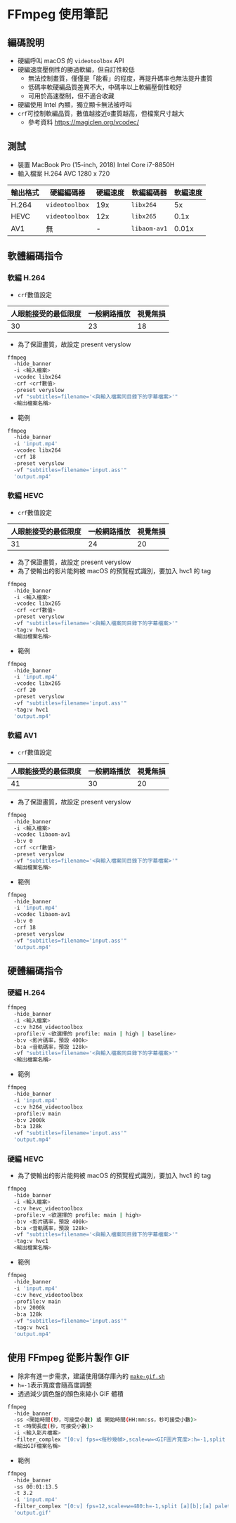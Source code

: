 # FFmpeg 使用筆記

## 編碼說明

- 硬編呼叫 macOS 的 `videotoolbox` API
- 硬編速度壓倒性的勝過軟編，但自訂性較低
  - 無法控制畫質，僅僅是「能看」的程度，再提升碼率也無法提升畫質
  - 低碼率軟硬編品質差異不大，中碼率以上軟編壓倒性較好
  - 可用於高速壓制，但不適合收藏
- 硬編使用 Intel 內顯，獨立顯卡無法被呼叫
- `crf`可控制軟編品質，數值越接近`0`畫質越高，但檔案尺寸越大
  - 參考資料 <https://magiclen.org/vcodec/>

## 測試

- 裝置 MacBook Pro (15-inch, 2018) Intel Core i7-8850H
- 輸入檔案 H.264 AVC 1280 x 720

| 輸出格式 | 硬編編碼器     | 硬編速度 | 軟編編碼器   | 軟編速度 |
| -------- | -------------- | -------- | ------------ | -------- |
| H.264    | `videotoolbox` | 19x      | `libx264`    | 5x       |
| HEVC     | `videotoolbox` | 12x      | `libx265`    | 0.1x     |
| AV1      | 無             | -        | `libaom-av1` | 0.01x    |

## 軟體編碼指令

### 軟編 H.264

- `crf`數值設定

| 人眼能接受的最低限度 | 一般網路播放 | 視覺無損 |
| -------------------- | ------------ | -------- |
| 30                   | 23           | 18       |

- 為了保證畫質，故設定 present veryslow

```bash
ffmpeg
  -hide_banner
  -i <輸入檔案>
  -vcodec libx264
  -crf <crf數值>
  -preset veryslow
  -vf "subtitles=filename='<與輸入檔案同目錄下的字幕檔案>'"
  <輸出檔案名稱>
```

- 範例

```bash
ffmpeg
  -hide_banner
  -i 'input.mp4'
  -vcodec libx264
  -crf 18
  -preset veryslow
  -vf "subtitles=filename='input.ass'"
  'output.mp4'
```

### 軟編 HEVC

- `crf`數值設定

| 人眼能接受的最低限度 | 一般網路播放 | 視覺無損 |
| -------------------- | ------------ | -------- |
| 31                   | 24           | 20       |

- 為了保證畫質，故設定 present veryslow
- 為了使輸出的影片能夠被 macOS 的預覽程式識別，要加入 hvc1 的 tag

```bash
ffmpeg
  -hide_banner
  -i <輸入檔案>
  -vcodec libx265
  -crf <crf數值>
  -preset veryslow
  -vf "subtitles=filename='<與輸入檔案同目錄下的字幕檔案>'"
  -tag:v hvc1
  <輸出檔案名稱>
```

- 範例

```bash
ffmpeg
  -hide_banner
  -i 'input.mp4'
  -vcodec libx265
  -crf 20
  -preset veryslow
  -vf "subtitles=filename='input.ass'"
  -tag:v hvc1
  'output.mp4'
```

### 軟編 AV1

- `crf`數值設定

| 人眼能接受的最低限度 | 一般網路播放 | 視覺無損 |
| -------------------- | ------------ | -------- |
| 41                   | 30           | 20       |

- 為了保證畫質，故設定 present veryslow

```bash
ffmpeg
  -hide_banner
  -i <輸入檔案>
  -vcodec libaom-av1
  -b:v 0
  -crf <crf數值>
  -preset veryslow
  -vf "subtitles=filename='<與輸入檔案同目錄下的字幕檔案>'"
  <輸出檔案名稱>
```

- 範例

```bash
ffmpeg
  -hide_banner
  -i 'input.mp4'
  -vcodec libaom-av1
  -b:v 0
  -crf 18
  -preset veryslow
  -vf "subtitles=filename='input.ass'"
  'output.mp4'
```

## 硬體編碼指令

### 硬編 H.264

```bash
ffmpeg
  -hide_banner
  -i <輸入檔案>
  -c:v h264_videotoolbox
  -profile:v <欲選擇的 profile: main | high | baseline>
  -b:v <影片碼率，預設 400k>
  -b:a <音軌碼率，預設 128k>
  -vf "subtitles=filename='<與輸入檔案同目錄下的字幕檔案>'"
  <輸出檔案名稱>
```

- 範例

```bash
ffmpeg
  -hide_banner
  -i 'input.mp4'
  -c:v h264_videotoolbox
  -profile:v main
  -b:v 2000k
  -b:a 128k
  -vf "subtitles=filename='input.ass'"
  'output.mp4'
```

### 硬編 HEVC

- 為了使輸出的影片能夠被 macOS 的預覽程式識別，要加入 hvc1 的 tag

```bash
ffmpeg
  -hide_banner
  -i <輸入檔案>
  -c:v hevc_videotoolbox
  -profile:v <欲選擇的 profile: main | high>
  -b:v <影片碼率，預設 400k>
  -b:a <音軌碼率，預設 128k>
  -vf "subtitles=filename='<與輸入檔案同目錄下的字幕檔案>'"
  -tag:v hvc1
  <輸出檔案名稱>
```

- 範例

```bash
ffmpeg
  -hide_banner
  -i 'input.mp4'
  -c:v hevc_videotoolbox
  -profile:v main
  -b:v 2000k
  -b:a 128k
  -vf "subtitles=filename='input.ass'"
  -tag:v hvc1
  'output.mp4'
```

## 使用 FFmpeg 從影片製作 GIF

- 除非有進一步需求，建議使用儲存庫內的 [`make-gif.sh`](../scripts/make-gif.sh)
- `h=-1`表示寬度會隨高度調整
- 透過減少調色盤的顏色來縮小 GIF 體積

```bash
ffmpeg
  -hide_banner
  -ss <開始時間(秒，可接受小數) 或 開始時間(HH:mm:ss，秒可接受小數)>
  -t <時間長度(秒，可接受小數)>
  -i <輸入影片檔案>
  -filter_complex "[0:v] fps=<每秒幾幀>,scale=w=<GIF圖片寬度>:h=-1,split [a][b];[a] palettegen=stats_mode=single [p];[b][p] paletteuse=new=1"
  <輸出GIF檔案名稱>
```

- 範例

```bash
ffmpeg
  -hide_banner
  -ss 00:01:13.5
  -t 3.2
  -i 'input.mp4'
  -filter_complex "[0:v] fps=12,scale=w=480:h=-1,split [a][b];[a] palettegen=stats_mode=single [p];[b][p] paletteuse=new=1"
  'output.gif'
```
